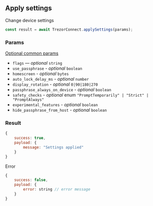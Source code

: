 ## Apply settings

Change device settings

```javascript
const result = await TrezorConnect.applySettings(params);
```

### Params

[Optional common params](commonParams.md)

-   `flags` — _optional_ `string`
-   `use_passphrase` - _optional_ `boolean`
-   `homescreen` - _optional_ `bytes`
-   `auto_lock_delay_ms` - _optional_ `number`
-   `display_rotation` - _optional_ `0|90|180|270`
-   `passphrase_always_on_device` - _optional_ `boolean`
-   `safety_checks` - _optional_ enum `"PromptTemporarily" | "Strict" | "PromptAlways"`
-   `experimental_features` - _optional_ `boolean`
-   `hide_passphrase_from_host` - _optional_ `boolean`

### Result

```javascript
{
    success: true,
    payload: {
        message: "Settings applied"
    }
}

```

Error

```javascript
{
    success: false,
    payload: {
        error: string // error message
    }
}
```
